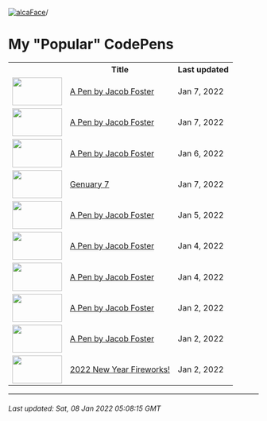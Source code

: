 [![alcaFace](https://camo.githubusercontent.com/2ee094c4af74cb0ec2e19388fccfb809837623e3/68747470733a2f2f7374617469632d63646e2e6a74766e772e6e65742f656d6f7469636f6e732f76312f3332383632362f312e30)](https://twitch.tv/Alca)/

# My "Popular" CodePens

<table>
	<tr>
		<th></th>
		<th>Title</th>
		<th>Last updated</th>
	</tr>
	<tr>
		<td><a href="https://codepen.io/Alca/pen/abLjLBY" rel="nofollow"><img src="https://codepen.io/alca/pen/abLjLBY/image/default.png" width="100" height="56.25"></a></td>
		<td><a href="https://codepen.io/Alca/pen/abLjLBY" rel="nofollow">A Pen by Jacob Foster</a></td>
		<td>Jan 7, 2022</td>
	</tr>
	<tr>
		<td><a href="https://codepen.io/Alca/pen/BawPZQZ" rel="nofollow"><img src="https://codepen.io/alca/pen/BawPZQZ/image/default.png" width="100" height="56.25"></a></td>
		<td><a href="https://codepen.io/Alca/pen/BawPZQZ" rel="nofollow">A Pen by Jacob Foster</a></td>
		<td>Jan 7, 2022</td>
	</tr>
	<tr>
		<td><a href="https://codepen.io/Alca/pen/zYEabYb" rel="nofollow"><img src="https://codepen.io/alca/pen/zYEabYb/image/default.png" width="100" height="56.25"></a></td>
		<td><a href="https://codepen.io/Alca/pen/zYEabYb" rel="nofollow">A Pen by Jacob Foster</a></td>
		<td>Jan 6, 2022</td>
	</tr>
	<tr>
		<td><a href="https://codepen.io/Alca/pen/MWEXXpO" rel="nofollow"><img src="https://codepen.io/alca/pen/MWEXXpO/image/default.png" width="100" height="56.25"></a></td>
		<td><a href="https://codepen.io/Alca/pen/MWEXXpO" rel="nofollow">Genuary 7</a></td>
		<td>Jan 7, 2022</td>
	</tr>
	<tr>
		<td><a href="https://codepen.io/Alca/pen/GRMGgRX" rel="nofollow"><img src="https://codepen.io/alca/pen/GRMGgRX/image/default.png" width="100" height="56.25"></a></td>
		<td><a href="https://codepen.io/Alca/pen/GRMGgRX" rel="nofollow">A Pen by Jacob Foster</a></td>
		<td>Jan 5, 2022</td>
	</tr>
	<tr>
		<td><a href="https://codepen.io/Alca/pen/ExwLZpg" rel="nofollow"><img src="https://codepen.io/alca/pen/ExwLZpg/image/default.png" width="100" height="56.25"></a></td>
		<td><a href="https://codepen.io/Alca/pen/ExwLZpg" rel="nofollow">A Pen by Jacob Foster</a></td>
		<td>Jan 4, 2022</td>
	</tr>
	<tr>
		<td><a href="https://codepen.io/Alca/pen/MWEVdEP" rel="nofollow"><img src="https://codepen.io/alca/pen/MWEVdEP/image/default.png" width="100" height="56.25"></a></td>
		<td><a href="https://codepen.io/Alca/pen/MWEVdEP" rel="nofollow">A Pen by Jacob Foster</a></td>
		<td>Jan 4, 2022</td>
	</tr>
	<tr>
		<td><a href="https://codepen.io/Alca/pen/MWEVVxe" rel="nofollow"><img src="https://codepen.io/alca/pen/MWEVVxe/image/default.png" width="100" height="56.25"></a></td>
		<td><a href="https://codepen.io/Alca/pen/MWEVVxe" rel="nofollow">A Pen by Jacob Foster</a></td>
		<td>Jan 2, 2022</td>
	</tr>
	<tr>
		<td><a href="https://codepen.io/Alca/pen/ZEXxvjv" rel="nofollow"><img src="https://codepen.io/alca/pen/ZEXxvjv/image/default.png" width="100" height="56.25"></a></td>
		<td><a href="https://codepen.io/Alca/pen/ZEXxvjv" rel="nofollow">A Pen by Jacob Foster</a></td>
		<td>Jan 2, 2022</td>
	</tr>
	<tr>
		<td><a href="https://codepen.io/Alca/pen/qBPoRVX" rel="nofollow"><img src="https://codepen.io/alca/pen/qBPoRVX/image/default.png" width="100" height="56.25"></a></td>
		<td><a href="https://codepen.io/Alca/pen/qBPoRVX" rel="nofollow">2022 New Year Fireworks!</a></td>
		<td>Jan 2, 2022</td>
	</tr>
</table>

---

###### Last updated: Sat, 08 Jan 2022 05:08:15 GMT
